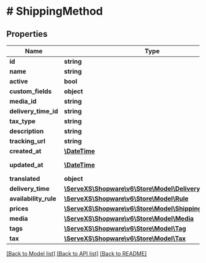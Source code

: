 # # ShippingMethod

## Properties

Name | Type | Description | Notes
------------ | ------------- | ------------- | -------------
**id** | **string** |  | [optional]
**name** | **string** |  |
**active** | **bool** |  | [optional]
**custom_fields** | **object** |  | [optional]
**media_id** | **string** |  | [optional]
**delivery_time_id** | **string** |  |
**tax_type** | **string** |  |
**description** | **string** |  | [optional]
**tracking_url** | **string** |  | [optional]
**created_at** | [**\DateTime**](\DateTime.md) |  | [readonly]
**updated_at** | [**\DateTime**](\DateTime.md) |  | [optional] [readonly]
**translated** | **object** |  | [optional]
**delivery_time** | [**\ServeXS\Shopware\v6\Store\Model\DeliveryTime**](DeliveryTime.md) |  | [optional]
**availability_rule** | [**\ServeXS\Shopware\v6\Store\Model\Rule**](Rule.md) |  | [optional]
**prices** | [**\ServeXS\Shopware\v6\Store\Model\ShippingMethodPrice**](ShippingMethodPrice.md) |  | [optional]
**media** | [**\ServeXS\Shopware\v6\Store\Model\Media**](Media.md) |  | [optional]
**tags** | [**\ServeXS\Shopware\v6\Store\Model\Tag**](Tag.md) |  | [optional]
**tax** | [**\ServeXS\Shopware\v6\Store\Model\Tax**](Tax.md) |  | [optional]

[[Back to Model list]](../../README.md#models) [[Back to API list]](../../README.md#endpoints) [[Back to README]](../../README.md)
